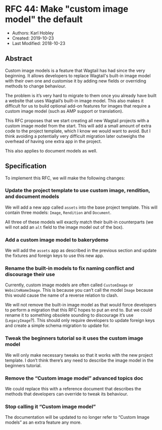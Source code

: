 # RFC 44: Make "custom image model" the default

* Authors: Karl Hobley
* Created: 2019-10-23
* Last Modified: 2018-10-23

## Abstract

Custom image models is a feature that Wagtail has had since the very beginning. It allows developers to replace Wagtail's built-in image model with their own one and customise it by adding new fields or overriding methods to change behaviour.

The problem is it’s very hard to migrate to them once you already have built a website that uses Wagtail’s built-in image model. This also makes it difficult for us to build optional add-on features for images that require a custom image model (such as AMP support or translation).

This RFC proposes that we start creating all new Wagtail projects with a custom image model from the start. This will add a small amount of extra code to the project template, which I know we would want to avoid. But I think avoiding a potentially very difficult migration later outweighs the overhead of having one extra app in the project.

This also applies to document models as well.

## Specification

To implement this RFC, we will make the following changes:


### Update the project template to use custom image, rendition, and document models

We will add a new app called `assets` into the base project template. This will contain three models: `Image`, `Rendition` and `Document`.

All three of these models will exactly match their built-in counterparts (we will not add an `alt` field to the image model out of the box).


### Add a custom image model to bakerydemo

We will add the `assets` app as described in the previous section and update the fixtures and foreign keys to use this new app.


### Rename the built-in models to fix naming conflict and discourage their use

Currently, custom image models are often called `CustomImage` or `WebsiteNameImage`. This is because you can’t call the model `Image` because this would cause the name of a reverse relation to clash.

We will not remove the built-in image model as that would force developers to perform a migration that this RFC hopes to put an end to. But we could rename it to something obsolete sounding to discourage it’s use (`LegacyImage`?). This should only require developers to update foreign keys and create a simple schema migration to update for.


### Tweak the beginners tutorial so it uses the custom image model

We will only make necessary tweaks so that it works with the new project template. I don’t think there’s any need to describe the image model in the beginners tutorial.


### Remove the “Custom image model” advanced topics doc

We could replace this with a reference document that describes the methods that developers can override to tweak its behaviour.


### Stop calling it “Custom image model”

The documentation will be updated to no longer refer to “Custom Image models” as an extra feature any more.


